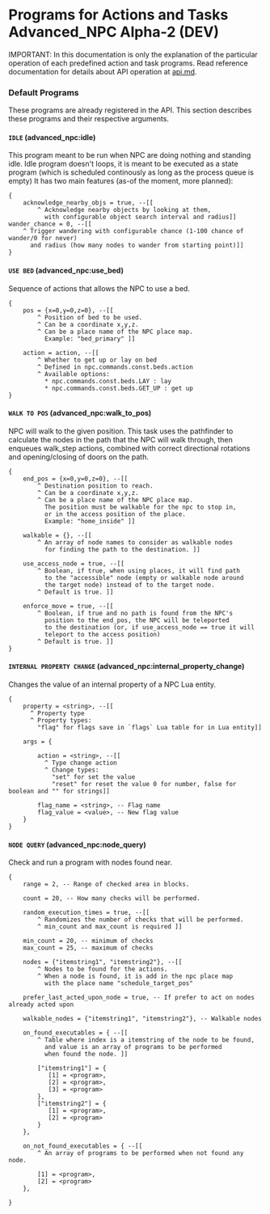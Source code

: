 Programs for Actions and Tasks
Advanced_NPC Alpha-2 (DEV)
==========================

IMPORTANT: In this documentation is only the explanation of the particular 
operation of each predefined action and task programs. Read reference documentation 
for details about API operation at [api.md](api.md).

### Default Programs
These programs are already registered in the API.
This section describes these programs and their respective arguments.

#### `IDLE` (advanced_npc:idle)
This program meant to be run when NPC are doing nothing and standing idle. 
Idle program doesn't loops, it is meant to be executed as a state program 
(which is scheduled continously as long as the process queue is empty)
It has two main features (as-of the moment, more planned):

    {
        acknowledge_nearby_objs = true, --[[
            ^ Acknowledge nearby objects by looking at them, 
              with configurable object search interval and radius]]
	wander_chance = 0, --[[
	    ^ Trigger wandering with configurable chance (1-100 chance of wander/0 for never) 
	      and radius (how many nodes to wander from starting point)]]
    }


#### `USE BED` (advanced_npc:use_bed) 
Sequence of actions that allows the NPC to use a bed.

    {
        pos = {x=0,y=0,z=0}, --[[
            ^ Position of bed to be used.
            ^ Can be a coordinate x,y,z.
            ^ Can be a place name of the NPC place map.
              Example: "bed_primary" ]]
        
        action = action, --[[ 
            ^ Whether to get up or lay on bed
            ^ Defined in npc.commands.const.beds.action
            ^ Available options:
              * npc.commands.const.beds.LAY : lay
              * npc.commands.const.beds.GET_UP : get up
    }

#### `WALK TO POS` (advanced_npc:walk_to_pos)
NPC will walk to the given position. This task uses the pathfinder to calculate the nodes 
in the path that the NPC will walk through, then enqueues walk_step actions, combined with 
correct directional rotations and opening/closing of doors on the path.

    {
        end_pos = {x=0,y=0,z=0}, --[[
            ^ Destination position to reach.
            ^ Can be a coordinate x,y,z.
            ^ Can be a place name of the NPC place map.
              The position must be walkable for the npc to stop in, 
              or in the access position of the place.
              Example: "home_inside" ]]
        
        walkable = {}, --[[
            ^ An array of node names to consider as walkable nodes 
              for finding the path to the destination. ]]
        
        use_access_node = true, --[[
            ^ Boolean, if true, when using places, it will find path 
              to the "accessible" node (empty or walkable node around 
              the target node) instead of to the target node. 
            ^ Default is true. ]]
        
        enforce_move = true, --[[
            ^ Boolean, if true and no path is found from the NPC's 
              position to the end_pos, the NPC will be teleported 
              to the destination (or, if use_access_node == true it will 
              teleport to the access position)
            ^ Default is true. ]]
    }

#### `INTERNAL PROPERTY CHANGE` (advanced_npc:internal_property_change)
Changes the value of an internal property of a NPC Lua entity.

    {
        property = <string>, --[[ 
          ^ Property type
          ^ Property types:
            "flag" for flags save in `flags` Lua table for in Lua entity]]
            
        args = {
        
            action = <string>, --[[
              ^ Type change action
              ^ Change types:
                "set" for set the value
                "reset" for reset the value 0 for number, false for boolean and "" for strings]]
                
            flag_name = <string>, -- Flag name
            flag_value = <value>, -- New flag value
        }
    }

#### `NODE QUERY` (advanced_npc:node_query)
Check and run a program with nodes found near.

    {
        range = 2, -- Range of checked area in blocks.
        
        count = 20, -- How many checks will be performed.
        
        random_execution_times = true, --[[
            ^ Randomizes the number of checks that will be performed.
            ^ min_count and max_count is required ]]
        
        min_count = 20, -- minimum of checks
        max_count = 25, -- maximum of checks
        
        nodes = {"itemstring1", "itemstring2"}, --[[ 
            ^ Nodes to be found for the actions.
            ^ When a node is found, it is add in the npc place map 
              with the place name "schedule_target_pos"
        
        prefer_last_acted_upon_node = true, -- If prefer to act on nodes already acted upon
        
        walkable_nodes = {"itemstring1", "itemstring2"}, -- Walkable nodes
        
        on_found_executables = { --[[
            ^ Table where index is a itemstring of the node to be found, 
              and value is an array of programs to be performed 
              when found the node. ]]
       	
            ["itemstring1"] = {            
               [1] = <program>,
               [2] = <program>,
               [3] = <program>
            },
            ["itemstring2"] = {            
               [1] = <program>,
               [2] = <program>
            }
        },
        
        on_not_found_executables = { --[[ 
            ^ An array of programs to be performed when not found any node.
            
            [1] = <program>,
            [2] = <program>
        },
        
    }

